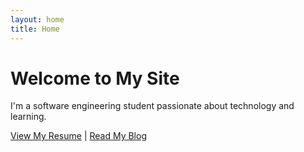 ```yaml
---
layout: home
title: Home
---
```


# Welcome to My Site

I'm a software engineering student passionate about technology and learning.

[View My Resume](/resume) | [Read My Blog](/blog)